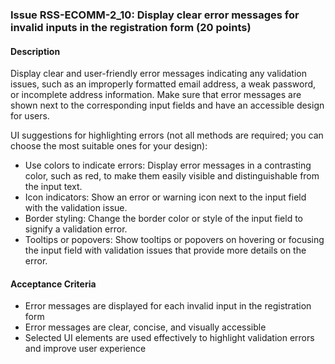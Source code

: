### Issue RSS-ECOMM-2_10: Display clear error messages for invalid inputs in the registration form (20 points)

#### Description

Display clear and user-friendly error messages indicating any validation issues, such as an improperly formatted email address, a weak password, or incomplete address information. Make sure that error messages are shown next to the corresponding input fields and have an accessible design for users.

UI suggestions for highlighting errors (not all methods are required; you can choose the most suitable ones for your design):

- Use colors to indicate errors: Display error messages in a contrasting color, such as red, to make them easily visible and distinguishable from the input text.
- Icon indicators: Show an error or warning icon next to the input field with the validation issue.
- Border styling: Change the border color or style of the input field to signify a validation error.
- Tooltips or popovers: Show tooltips or popovers on hovering or focusing the input field with validation issues that provide more details on the error.

#### Acceptance Criteria

- Error messages are displayed for each invalid input in the registration form
- Error messages are clear, concise, and visually accessible
- Selected UI elements are used effectively to highlight validation errors and improve user experience
